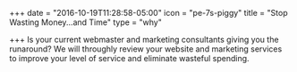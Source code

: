 +++
date = "2016-10-19T11:28:58-05:00"
icon = "pe-7s-piggy"
title = "Stop Wasting Money...and Time"
type = "why"

+++
Is your current webmaster and marketing consultants giving you the runaround? We will throughly review your website and marketing services to improve your level of service and eliminate wasteful spending.
<!--more-->
